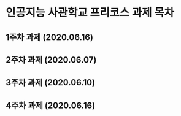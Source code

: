 # 인공지능 사관학교 프리코스 과제 목차

## 1주차 과제 (2020.06.16)[](https://github.com/superjuyeon/GWANGJU_AI_PROJECT/blob/master/1주차_과제.ipynb)

## 2주차 과제 (2020.06.07)

## 3주차 과제 (2020.06.10)

## 4주차 과제 (2020.06.16)
